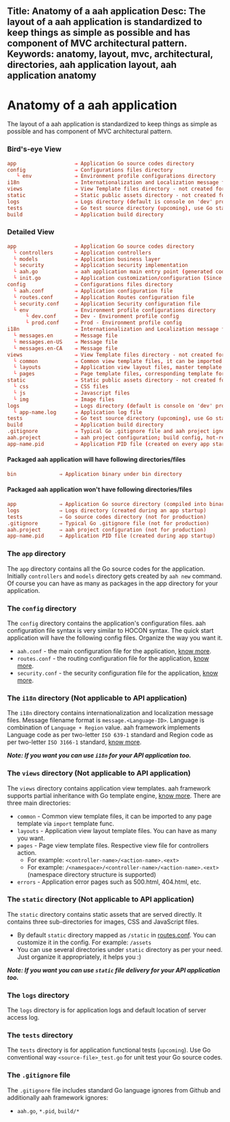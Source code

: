 Title: Anatomy of a aah application
Desc: The layout of a aah application is standardized to keep things as simple as possible and has component of MVC architectural pattern.
Keywords: anatomy, layout, mvc, architectural, directories, aah application layout, aah application anatomy
---
# Anatomy of a aah application

The layout of a aah application is standardized to keep things as simple as possible and has component of MVC architectural pattern.

### Bird's-eye View

```conf
app                   ⇒ Application Go source codes directory
config                ⇒ Configurations files directory
   └ env              ⇒ Environment profile configurations directory
i18n                  ⇒ Internationalization and Localization message files directory
views                 ⇒ View Template files directory - not created for API app
static                ⇒ Static public assets directory - not created for API app
logs                  ⇒ Logs directory (default is console on 'dev' profile)
tests                 ⇒ Go test source directory (upcoming), use Go standard way for unit tests
build                 ⇒ Application build directory
```

### Detailed View

```conf
app                   ⇒ Application Go source codes directory
  └ controllers       ⇒ Application controllers
  └ models            ⇒ Application business layer
  └ security          ⇒ Application security implementation
  └ aah.go            ⇒ aah application main entry point (generated code)
  └ init.go           ⇒ Application customization/configuration (Since v0.10.0)
config                ⇒ Configurations files directory
  └ aah.conf          ⇒ Application configuration file
  └ routes.conf       ⇒ Application Routes configuration file
  └ security.conf     ⇒ Application Security configuration file
  └ env               ⇒ Environment profile configurations directory
      └ dev.conf      ⇒ Dev - Environment profile config
      └ prod.conf     ⇒ Prod - Environment profile config
i18n                  ⇒ Internationalization and Localization message files directory
  └ messages.en       ⇒ Message file
  └ messages.en-US    ⇒ Message file
  └ messages.en-CA    ⇒ Message file
views                 ⇒ View Template files directory - not created for API
  └ common            ⇒ Common view template files, it can be imported to any page template
  └ layouts           ⇒ Application view layout files, master template for page template
  └ pages             ⇒ Page template files, corresponding template for controller action
static                ⇒ Static public assets directory - not created for API
  └ css               ⇒ CSS files
  └ js                ⇒ Javascript files
  └ img               ⇒ Image files
logs                  ⇒ Logs directory (default is console on 'dev' profile)
  └ app-name.log      ⇒ Application log file
tests                 ⇒ Go test source directory (upcoming), use Go standard way for unit tests
build                 ⇒ Application build directory
.gitignore            ⇒ Typical Go .gitignore file and aah project ignore files
aah.project           ⇒ aah project configuration; build config, hot-reload, etc.
app-name.pid          ⇒ Application PID file (created on every app startup)
```

#### Packaged aah application will have following directories/files
```cfg
bin              ⇒ Application binary under bin directory
```

#### Packaged aah application won't have following directories/files
```cfg
app              ⇒ Application Go source directory (compiled into binary under `bin` directory)
logs             ⇒ Logs directory (created during an app startup)
tests            ⇒ Go source codes directory (not for production)
.gitignore       ⇒ Typical Go .gitignore file (not for production)
aah.project      ⇒ aah project configuration (not for production)
app-name.pid     ⇒ Application PID file (created during app startup)
```

### The `app` directory

The `app` directory contains all the Go source codes for the application. Initially `controllers` and `models` directory gets created by `aah new` command. Of course you can have as many as packages in the app directory for your application.

### The `config` directory

The `config` directory contains the application's configuration files. aah configuration file syntax is very similar to HOCON syntax. The quick start application will have the following config files. Organize the way you want it.

  * `aah.conf` - the main configuration file for the application, [know more](app-config.html).
  * `routes.conf` - the routing configuration file for the application, [know more](routes-config.html).
  * `security.conf` - the security configuration file for the application, [know more](security-config.html).

### The `i18n` directory (Not applicable to API application)

The `i18n` directory contains internationalization and localization message files. Message filename format is  `message.<Language-ID>`. Language is combination of `Language + Region` value. aah framework implements Language code as per  two-letter `ISO 639-1` standard and Region code as per two-letter `ISO 3166-1` standard, [know more](i18n.html).

***Note: If you want you can use `i18n` for your API application too.***

### The `views` directory (Not applicable to API application)

The `views` directory contains application view templates. aah framework supports partial inheritance with Go template engine, [know more](views.html). There are three main directories:

  * `common` - Common view template files, it can be imported to any page template via `import` template func.
  * `layouts` - Application view layout template files. You can have as many you want.
  * `pages` - Page view template files. Respective view file for controllers action.
      - For example: `<controller-name>/<action-name>.<ext>`
      - For example: `/<namespace>/<controller-name>/<action-name>.<ext>` (namespace directory structure is supported)
  * `errors` - Application error pages such as 500.html, 404.html, etc.

### The `static` directory (Not applicable to API application)

The `static` directory contains static assets that are served directly. It contains three sub-directories for images, CSS and JavaScript files.

  * By default `static` directory mapped as `/static` in [routes.conf](routes-config.html). You can customize it in the config. For example: `/assets`
  * You can use several directories under `static` directory as per your need. Just organize it appropriately, it helps you :)

***Note: If you want you can use `static` file delivery for your API application too.***

### The `logs` directory

The `logs` directory is for application logs and default location of server access log.

### The `tests` directory

The `tests` directory is for application functional tests (`upcoming`). Use Go conventional way `<source-file>_test.go` for unit test your Go source codes.

### The `.gitignore` file

The `.gitignore` file includes standard Go language ignores from Github and additionally aah framework ignores:

  * `aah.go`, `*.pid`, `build/*`
